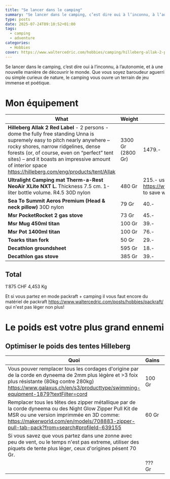 ```yaml
---
title: "Se lancer dans le camping"
summary: "Se lancer dans le camping, c’est dire oui à l’inconnu, à l’autonomie, et à une nouvelle manière de découvrir le monde. Que vous soyez baroudeur aguerri ou simple curieux de nature, le camping vous ouvre un terrain de jeu immense et poétique."
type: posts
date: 2025-07-24T09:10:52+01:00
tags:
  - camping
  - adventure
categories:
  - Hobbies
cover: https://www.waltercedric.com/hobbies/camping/hilleberg-allak-2-persons.webp
---
```


Se lancer dans le camping, c’est dire oui à l’inconnu, à l’autonomie, et à une nouvelle manière de découvrir le monde. Que vous soyez baroudeur aguerri ou simple curieux de nature, le camping vous ouvre un terrain de jeu immense et poétique.

# Mon équipement 

| **What**                   | **Weight**                                  | **Price**                                 |
|----------------------------|---------------------------------------------|-------------------------------------------|
| **Hilleberg Allak 2 Red Label** - 2 persons - dome  the fully free standing Unna is supremely easy to pitch nearly anywhere – rocky shores, narrow ridgelines, dense forests (or, of course, even on “perfect” tent sites) – and it boasts an impressive amount of interior space  https://hilleberg.com/eng/products/tent/Allak              | 3300 Gr (2800 Gr)           | 1479.-    |
| **Ultralight Camping mat Therm-a-Rest NeoAir XLite NXT L.** Thickness 7.5 cm. 1-liter bottle volume. R4.5 30D nylon | 480 Gr           | 215.- use https://www.waltercedric.com/hobbies/camping/Alpacka_BigAgnes_Thermarest_Adapter.stl  to save weight |
| **Sea To Summit Aeros Premium (Head & neck pillow)**  30D nylon | 79 Gr           | 40.-    |
| **Msr PocketRocket 2 gas stove**        | 73 Gr            | 45.-    |
| **Msr Mug 450ml titan**                 | 100 Gr           | 39.-    |
| **Msr Pot 1400ml titan**                 | 100 Gr           | 76.-    |
| **Toarks titan fork**                 | 50 Gr           | 29.-    |
| **Decathlon groundsheet**               | 595 Gr           | 18.-    |
| **Decathlon gas stove**                 | 385 Gr           | 39.-    |

## Total
1'875 CHF
4,453 Kg

Et si vous partez en mode packraft + camping il vous faut encore du matériel de packraft https://www.waltercedric.com/posts/hobbies/packraft/ qui n'est pas léger non plus!

# Le poids est votre plus grand ennemi

## Optimiser le poids des tentes Hilleberg

| **Quoi**                   | **Gains**                                  | **Prix**                                 |
|----------------------------|---------------------------------------------|-------------------------------------------|
| Vous pouver remplacer tous les cordages d'origine par de la corde en dyneema de 2mm plus légère et >3 foix plus résistante (80kg contre 280kg)  https://www.galaxus.ch/en/s3/producttype/swimming-equipment-1879?textFilter=cord              | 100 Gr           | 40.-    |
| Remplacer tous les têtes des zipper métallique par de la corde dyneema ou des Night Glow Zipper Pull Kit de MSR ou une version imprimmée en 3D comme: https://makerworld.com/en/models/708883-zipper-pull-tab-pack?from=search#profileId-639155                 | 60 Gr           | 0.
| Si vous savez que vous partez dans une zonne avec peu de vent, ou le temps n'est pas extreme, utiliser des piquets de tente plus léger, ceux d'origines pésent 70 Gr. 
          | ??? Gr           | ??.-    |